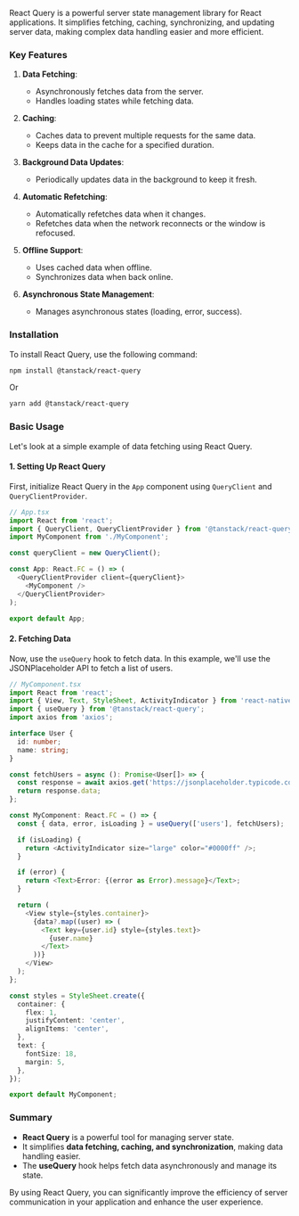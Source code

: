 React Query is a powerful server state management library for React applications. It simplifies fetching, caching, synchronizing, and updating server data, making complex data handling easier and more efficient.

### Key Features

1. **Data Fetching**:
   - Asynchronously fetches data from the server.
   - Handles loading states while fetching data.

2. **Caching**:
   - Caches data to prevent multiple requests for the same data.
   - Keeps data in the cache for a specified duration.

3. **Background Data Updates**:
   - Periodically updates data in the background to keep it fresh.

4. **Automatic Refetching**:
   - Automatically refetches data when it changes.
   - Refetches data when the network reconnects or the window is refocused.

5. **Offline Support**:
   - Uses cached data when offline.
   - Synchronizes data when back online.

6. **Asynchronous State Management**:
   - Manages asynchronous states (loading, error, success).

### Installation

To install React Query, use the following command:

```bash
npm install @tanstack/react-query
```

Or

```bash
yarn add @tanstack/react-query
```

### Basic Usage

Let's look at a simple example of data fetching using React Query.

#### 1. Setting Up React Query

First, initialize React Query in the `App` component using `QueryClient` and `QueryClientProvider`.

```typescript
// App.tsx
import React from 'react';
import { QueryClient, QueryClientProvider } from '@tanstack/react-query';
import MyComponent from './MyComponent';

const queryClient = new QueryClient();

const App: React.FC = () => (
  <QueryClientProvider client={queryClient}>
    <MyComponent />
  </QueryClientProvider>
);

export default App;
```

#### 2. Fetching Data

Now, use the `useQuery` hook to fetch data. In this example, we'll use the JSONPlaceholder API to fetch a list of users.

```typescript
// MyComponent.tsx
import React from 'react';
import { View, Text, StyleSheet, ActivityIndicator } from 'react-native';
import { useQuery } from '@tanstack/react-query';
import axios from 'axios';

interface User {
  id: number;
  name: string;
}

const fetchUsers = async (): Promise<User[]> => {
  const response = await axios.get('https://jsonplaceholder.typicode.com/users');
  return response.data;
};

const MyComponent: React.FC = () => {
  const { data, error, isLoading } = useQuery(['users'], fetchUsers);

  if (isLoading) {
    return <ActivityIndicator size="large" color="#0000ff" />;
  }

  if (error) {
    return <Text>Error: {(error as Error).message}</Text>;
  }

  return (
    <View style={styles.container}>
      {data?.map((user) => (
        <Text key={user.id} style={styles.text}>
          {user.name}
        </Text>
      ))}
    </View>
  );
};

const styles = StyleSheet.create({
  container: {
    flex: 1,
    justifyContent: 'center',
    alignItems: 'center',
  },
  text: {
    fontSize: 18,
    margin: 5,
  },
});

export default MyComponent;
```

### Summary

- **React Query** is a powerful tool for managing server state.
- It simplifies **data fetching, caching, and synchronization**, making data handling easier.
- The **useQuery** hook helps fetch data asynchronously and manage its state.

By using React Query, you can significantly improve the efficiency of server communication in your application and enhance the user experience.